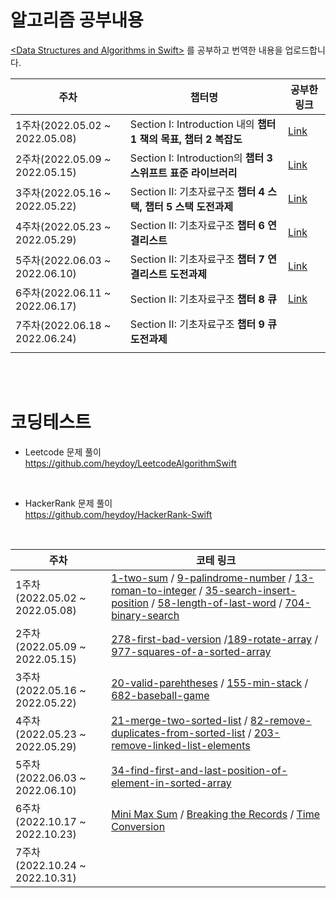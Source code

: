 
# 알고리즘 공부내용

[\<Data Structures and Algorithms in Swift\>](https://www.raywenderlich.com/books/data-structures-algorithms-in-swift/v4.0/chapters/i-what-you-need) 를 공부하고 번역한 내용을 업로드합니다. 
<br>

|   주차	 |  챕터명 	|  공부한 링크 	|
|---	|---	|---	|
| 1주차(2022.05.02 ~ 2022.05.08)	|  Section I: Introduction 내의 **챕터 1 책의 목표, 챕터 2 복잡도**	|  [Link](https://kimdee.notion.site/1-fd9fbb27908049848389c4c4cd24ad3b#6da943cbf57043c38d1ea684e145f9cb) 	|
| 2주차(2022.05.09 ~ 2022.05.15) 	| Section I: Introduction의 **챕터 3 스위프트 표준 라이브러리**  	| [Link](https://kimdee.notion.site/1-fd9fbb27908049848389c4c4cd24ad3b#16b7295980a040e4bcf73cd7916fa4e6)  	|
| 3주차(2022.05.16 ~ 2022.05.22)  | Section II: 기초자료구조 **챕터 4 스택, 챕터 5 스택 도전과제** 	| [Link](https://kimdee.notion.site/2-Elementary-Data-Structure-950bcef84a674d46bcb3c0037177f1be#4fc34d843bee4b269aa7e0dac08bed68)  	|  
| 4주차(2022.05.23 ~ 2022.05.29)  |  Section II: 기초자료구조 **챕터 6 연결리스트**  	| [Link](https://kimdee.notion.site/2-Elementary-Data-Structure-950bcef84a674d46bcb3c0037177f1be#3d3c95e2de864429a2c3d509ce045de8)  |
| 5주차(2022.06.03 ~ 2022.06.10)  | Section II: 기초자료구조 **챕터 7 연결리스트 도전과제**  | [Link](https://kimdee.notion.site/2-Elementary-Data-Structure-950bcef84a674d46bcb3c0037177f1be#44878495e2894ff296dd937b9c53cdf3)   |
| 6주차(2022.06.11 ~ 2022.06.17)  | Section II: 기초자료구조 **챕터 8 큐**  | [Link](https://kimdee.notion.site/2-Elementary-Data-Structure-950bcef84a674d46bcb3c0037177f1be#18b099afcc0848ee8b78c1a5de7019a7)  |
| 7주차(2022.06.18 ~ 2022.06.24)  | Section II: 기초자료구조 **챕터 9 큐 도전과제**  | []()  |
|   |   |   |

<br><br>
# 코딩테스트 

- Leetcode 문제 풀이 <br>
https://github.com/heydoy/LeetcodeAlgorithmSwift
<br>

- HackerRank 문제 풀이 <br>
https://github.com/heydoy/HackerRank-Swift
<br>

|   주차	 |  코테 링크 	|
|---	|---	|
|  1주차(2022.05.02 ~ 2022.05.08)  |  [1-two-sum](https://github.com/heydoy/LeetcodeAlgorithmSwift/tree/main/1-two-sum) / [9-palindrome-number](https://github.com/heydoy/LeetcodeAlgorithmSwift/tree/main/9-palindrome-number) / [13-roman-to-integer](https://github.com/heydoy/LeetcodeAlgorithmSwift/tree/main/13-roman-to-integer) / [35-search-insert-position](https://github.com/heydoy/LeetcodeAlgorithmSwift/tree/main/35-search-insert-position) / [58-length-of-last-word](https://github.com/heydoy/LeetcodeAlgorithmSwift/tree/main/58-length-of-last-word) / [704-binary-search](https://github.com/heydoy/LeetcodeAlgorithmSwift/tree/main/704-binary-search) |  
|  2주차(2022.05.09 ~ 2022.05.15)  |  [278-first-bad-version](https://github.com/heydoy/LeetcodeAlgorithmSwift/tree/main/278-first-bad-version) /[189-rotate-array](https://github.com/heydoy/LeetcodeAlgorithmSwift/tree/main/189-rotate-array) / [977-squares-of-a-sorted-array](https://github.com/heydoy/LeetcodeAlgorithmSwift/tree/main/977-squares-of-a-sorted-array)	|  
|  3주차(2022.05.16 ~ 2022.05.22) |  [20-valid-parehtheses](https://github.com/heydoy/LeetcodeAlgorithmSwift/tree/main/20-valid-parentheses) / [155-min-stack](https://github.com/heydoy/LeetcodeAlgorithmSwift/tree/main/155-min-stack) / [682-baseball-game](https://github.com/heydoy/LeetcodeAlgorithmSwift/tree/main/682-baseball-game) 	|
| 4주차(2022.05.23 ~ 2022.05.29) | [21-merge-two-sorted-list](https://github.com/heydoy/LeetcodeAlgorithmSwift/tree/main/21-merge-two-sorted-lists) / [82-remove-duplicates-from-sorted-list](https://github.com/heydoy/LeetcodeAlgorithmSwift/tree/main/83-remove-duplicates-from-sorted-list) / [203-remove-linked-list-elements](https://github.com/heydoy/LeetcodeAlgorithmSwift/tree/main/203-remove-linked-list-elements)  |
| 5주차(2022.06.03 ~ 2022.06.10)   |  [34-find-first-and-last-position-of-element-in-sorted-array](https://github.com/heydoy/LeetcodeAlgorithmSwift/tree/main/34-find-first-and-last-position-of-element-in-sorted-array) |
| 6주차(2022.10.17 ~ 2022.10.23)  | [Mini Max Sum](https://github.com/heydoy/HackerRank-Swift/blob/main/Solutions/Mini-Max-Sum.swift) / [Breaking the Records](https://github.com/heydoy/HackerRank-Swift/blob/main/Solutions/Breaking-The-Records.swift) / [Time Conversion](https://github.com/heydoy/HackerRank-Swift/blob/main/Solutions/Time-Conversion)  |
| 7주차(2022.10.24 ~ 2022.10.31)  |   | 

